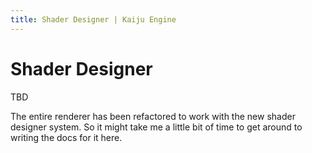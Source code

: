 ```yaml
---
title: Shader Designer | Kaiju Engine
---
```


# Shader Designer
TBD

The entire renderer has been refactored to work with the new shader designer system. So it might take me a little bit of time to get around to writing the docs for it here.